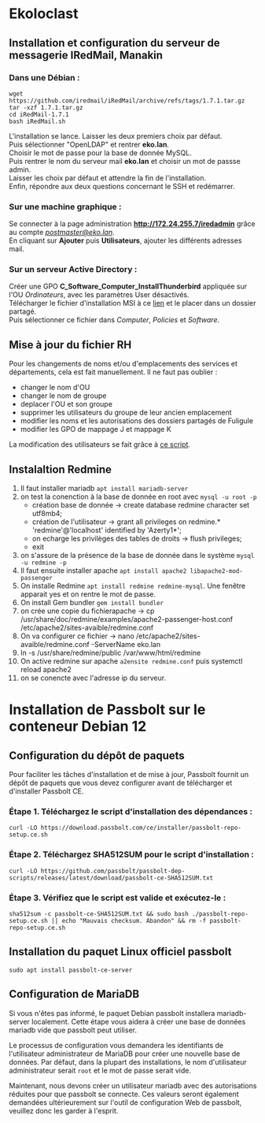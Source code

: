 # Ekoloclast

## Installation et configuration du serveur de messagerie IRedMail, Manakin

### Dans une Débian :  
```
wget https://github.com/iredmail/iRedMail/archive/refs/tags/1.7.1.tar.gz
tar -xzf 1.7.1.tar.gz
cd iRedMail-1.7.1
bash iRedMail.sh
```
L'installation se lance. Laisser les deux premiers choix par défaut.  
Puis sélectionner "OpenLDAP" et rentrer **eko.lan**.  
Choisir le  mot de passe pour la base de donnée MySQL.  
Puis rentrer le nom du serveur mail **eko.lan** et choisir un mot de passse admin.  
Laisser les choix par défaut et attendre la fin de l'installation.  
Enfin, répondre aux deux questions concernant le SSH et redémarrer.  

### Sur une machine graphique :   
Se connecter à la page administration **http://172.24.255.7/iredadmin** grâce au compte *postmaster@eko.lan*.    
En cliquant sur **Ajouter** puis **Utilisateurs**, ajouter les différents adresses mail.  

### Sur un serveur Active Directory :    
Créer une GPO **C_Software_Computer_InstallThunderbird** appliquée sur l'OU *Ordinateurs*, avec les paramètres User désactivés.  
Télécharger le fichier d'installation MSI à ce [lien](https://www.thunderbird.net/fr/download/) et le placer dans un dossier partagé.  
Puis sélectionner ce fichier dans *Computer*, *Policies* et *Software*.

## Mise à jour du fichier RH

Pour les changements de noms et/ou d'emplacements des services et départements, cela est fait manuellement.
Il ne faut pas oublier : 
- changer le nom d'OU  
- changer le nom de groupe  
- deplacer l'OU et son groupe  
- supprimer les utilisateurs du groupe de leur ancien emplacement  
- modifier les noms et les autorisations des dossiers partagés de Fuligule  
- modifier les GPO de mappage J et mappage K  

La modification des utilisateurs se fait grâce à [ce script](/Ressources/S07_CreationUtilisateurs).   


## Instalaltion Redmine

1. Il faut installer mariadb `apt install mariadb-server`
2. on test la conenction à la base de donnée en root avec `mysql -u root -p`
   - création base de donnée -> create database redmine character set utf8mb4;
   - création de l'utilisateur -> grant all privileges on redmine.* 'redmine'@'localhost' identified by 'Azerty1*';
   - on echarge les privilèges des tables de droits -> flush privileges;
   - exit
3. on s'assure de la présence de la base de donnée dans le système `mysql -u redmine -p`
4. Il faut ensuite installer apache `apt install apache2 libapache2-mod-passenger`
5. On installe Redmine `apt install redmine redmine-mysql`. Une fenêtre apparait yes et on rentre le mot de passe.
6. On install Gem bundler `gem install bundler`
7. on crée une copie du fichierapache -> cp /usr/share/doc/redmine/examples/apache2-passenger-host.conf /etc/apache2/sites-avaible/redmine.conf
8. On va configurer ce fichier -> nano /etc/apache2/sites-avaible/redmine.conf
   -ServerName eko.lan
9. ln -s /usr/share/redmine/public /var/www/html/redmine
10. On active redmine sur apache `a2ensite redmine.conf` puis systemctl reload apache2
11. on se conencte avec l'adresse ip du serveur.



# Installation de Passbolt sur le conteneur Debian 12

## Configuration du dépôt de paquets

Pour faciliter les tâches d'installation et de mise à jour, Passbolt fournit un dépôt de paquets que vous devez configurer avant de télécharger et d'installer Passbolt CE.

### Étape 1. Téléchargez le script d'installation des dépendances :

`curl -LO https://download.passbolt.com/ce/installer/passbolt-repo-setup.ce.sh`

### Étape 2. Téléchargez SHA512SUM pour le script d'installation :

`curl -LO https://github.com/passbolt/passbolt-dep-scripts/releases/latest/download/passbolt-ce-SHA512SUM.txt`

### Étape 3. Vérifiez que le script est valide et exécutez-le :


`sha512sum -c passbolt-ce-SHA512SUM.txt && sudo bash ./passbolt-repo-setup.ce.sh || echo "Mauvais checksum. Abandon" && rm -f passbolt-repo-setup.ce.sh`


## Installation du paquet Linux officiel passbolt


`sudo apt install passbolt-ce-server`

## Configuration de MariaDB

Si vous n'êtes pas informé, le paquet Debian passbolt installera mariadb-server localement. Cette étape vous aidera à créer une base de données mariadb vide que passbolt peut utiliser.


Le processus de configuration vous demandera les identifiants de l'utilisateur administrateur de MariaDB pour créer une nouvelle base de données. Par défaut, dans la plupart des installations, le nom d'utilisateur administrateur serait `root` et le mot de passe serait vide.

Maintenant, nous devons créer un utilisateur mariadb avec des autorisations réduites pour que passbolt se connecte. Ces valeurs seront également demandées ultérieurement sur l'outil de configuration Web de passbolt, veuillez donc les garder à l'esprit.


